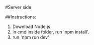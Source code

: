 #Server side

##Instructions:

1. Download Node.js
2. in cmd inside folder, run 'npm install'.
3. run 'npm run dev'